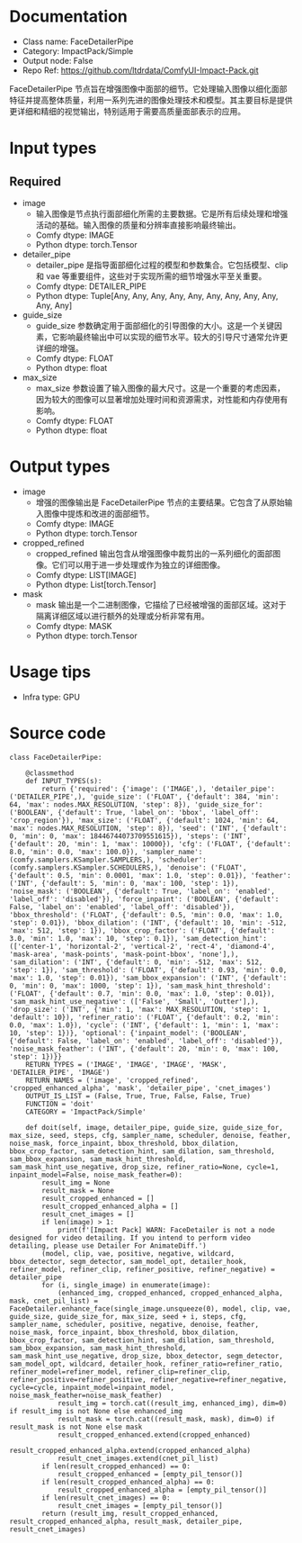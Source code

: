 # Documentation
- Class name: FaceDetailerPipe
- Category: ImpactPack/Simple
- Output node: False
- Repo Ref: https://github.com/ltdrdata/ComfyUI-Impact-Pack.git

FaceDetailerPipe 节点旨在增强图像中面部的细节。它处理输入图像以细化面部特征并提高整体质量，利用一系列先进的图像处理技术和模型。其主要目标是提供更详细和精细的视觉输出，特别适用于需要高质量面部表示的应用。

# Input types
## Required
- image
    - 输入图像是节点执行面部细化所需的主要数据。它是所有后续处理和增强活动的基础。输入图像的质量和分辨率直接影响最终输出。
    - Comfy dtype: IMAGE
    - Python dtype: torch.Tensor
- detailer_pipe
    - detailer_pipe 是指导面部细化过程的模型和参数集合。它包括模型、clip 和 vae 等重要组件，这些对于实现所需的细节增强水平至关重要。
    - Comfy dtype: DETAILER_PIPE
    - Python dtype: Tuple[Any, Any, Any, Any, Any, Any, Any, Any, Any, Any, Any]
- guide_size
    - guide_size 参数确定用于面部细化的引导图像的大小。这是一个关键因素，它影响最终输出中可以实现的细节水平。较大的引导尺寸通常允许更详细的增强。
    - Comfy dtype: FLOAT
    - Python dtype: float
- max_size
    - max_size 参数设置了输入图像的最大尺寸。这是一个重要的考虑因素，因为较大的图像可以显著增加处理时间和资源需求，对性能和内存使用有影响。
    - Comfy dtype: FLOAT
    - Python dtype: float

# Output types
- image
    - 增强的图像输出是 FaceDetailerPipe 节点的主要结果。它包含了从原始输入图像中提炼和改进的面部细节。
    - Comfy dtype: IMAGE
    - Python dtype: torch.Tensor
- cropped_refined
    - cropped_refined 输出包含从增强图像中裁剪出的一系列细化的面部图像。它们可以用于进一步处理或作为独立的详细图像。
    - Comfy dtype: LIST[IMAGE]
    - Python dtype: List[torch.Tensor]
- mask
    - mask 输出是一个二进制图像，它描绘了已经被增强的面部区域。这对于隔离详细区域以进行额外的处理或分析非常有用。
    - Comfy dtype: MASK
    - Python dtype: torch.Tensor

# Usage tips
- Infra type: GPU

# Source code
```
class FaceDetailerPipe:

    @classmethod
    def INPUT_TYPES(s):
        return {'required': {'image': ('IMAGE',), 'detailer_pipe': ('DETAILER_PIPE',), 'guide_size': ('FLOAT', {'default': 384, 'min': 64, 'max': nodes.MAX_RESOLUTION, 'step': 8}), 'guide_size_for': ('BOOLEAN', {'default': True, 'label_on': 'bbox', 'label_off': 'crop_region'}), 'max_size': ('FLOAT', {'default': 1024, 'min': 64, 'max': nodes.MAX_RESOLUTION, 'step': 8}), 'seed': ('INT', {'default': 0, 'min': 0, 'max': 18446744073709551615}), 'steps': ('INT', {'default': 20, 'min': 1, 'max': 10000}), 'cfg': ('FLOAT', {'default': 8.0, 'min': 0.0, 'max': 100.0}), 'sampler_name': (comfy.samplers.KSampler.SAMPLERS,), 'scheduler': (comfy.samplers.KSampler.SCHEDULERS,), 'denoise': ('FLOAT', {'default': 0.5, 'min': 0.0001, 'max': 1.0, 'step': 0.01}), 'feather': ('INT', {'default': 5, 'min': 0, 'max': 100, 'step': 1}), 'noise_mask': ('BOOLEAN', {'default': True, 'label_on': 'enabled', 'label_off': 'disabled'}), 'force_inpaint': ('BOOLEAN', {'default': False, 'label_on': 'enabled', 'label_off': 'disabled'}), 'bbox_threshold': ('FLOAT', {'default': 0.5, 'min': 0.0, 'max': 1.0, 'step': 0.01}), 'bbox_dilation': ('INT', {'default': 10, 'min': -512, 'max': 512, 'step': 1}), 'bbox_crop_factor': ('FLOAT', {'default': 3.0, 'min': 1.0, 'max': 10, 'step': 0.1}), 'sam_detection_hint': (['center-1', 'horizontal-2', 'vertical-2', 'rect-4', 'diamond-4', 'mask-area', 'mask-points', 'mask-point-bbox', 'none'],), 'sam_dilation': ('INT', {'default': 0, 'min': -512, 'max': 512, 'step': 1}), 'sam_threshold': ('FLOAT', {'default': 0.93, 'min': 0.0, 'max': 1.0, 'step': 0.01}), 'sam_bbox_expansion': ('INT', {'default': 0, 'min': 0, 'max': 1000, 'step': 1}), 'sam_mask_hint_threshold': ('FLOAT', {'default': 0.7, 'min': 0.0, 'max': 1.0, 'step': 0.01}), 'sam_mask_hint_use_negative': (['False', 'Small', 'Outter'],), 'drop_size': ('INT', {'min': 1, 'max': MAX_RESOLUTION, 'step': 1, 'default': 10}), 'refiner_ratio': ('FLOAT', {'default': 0.2, 'min': 0.0, 'max': 1.0}), 'cycle': ('INT', {'default': 1, 'min': 1, 'max': 10, 'step': 1})}, 'optional': {'inpaint_model': ('BOOLEAN', {'default': False, 'label_on': 'enabled', 'label_off': 'disabled'}), 'noise_mask_feather': ('INT', {'default': 20, 'min': 0, 'max': 100, 'step': 1})}}
    RETURN_TYPES = ('IMAGE', 'IMAGE', 'IMAGE', 'MASK', 'DETAILER_PIPE', 'IMAGE')
    RETURN_NAMES = ('image', 'cropped_refined', 'cropped_enhanced_alpha', 'mask', 'detailer_pipe', 'cnet_images')
    OUTPUT_IS_LIST = (False, True, True, False, False, True)
    FUNCTION = 'doit'
    CATEGORY = 'ImpactPack/Simple'

    def doit(self, image, detailer_pipe, guide_size, guide_size_for, max_size, seed, steps, cfg, sampler_name, scheduler, denoise, feather, noise_mask, force_inpaint, bbox_threshold, bbox_dilation, bbox_crop_factor, sam_detection_hint, sam_dilation, sam_threshold, sam_bbox_expansion, sam_mask_hint_threshold, sam_mask_hint_use_negative, drop_size, refiner_ratio=None, cycle=1, inpaint_model=False, noise_mask_feather=0):
        result_img = None
        result_mask = None
        result_cropped_enhanced = []
        result_cropped_enhanced_alpha = []
        result_cnet_images = []
        if len(image) > 1:
            print(f'[Impact Pack] WARN: FaceDetailer is not a node designed for video detailing. If you intend to perform video detailing, please use Detailer For AnimateDiff.')
        (model, clip, vae, positive, negative, wildcard, bbox_detector, segm_detector, sam_model_opt, detailer_hook, refiner_model, refiner_clip, refiner_positive, refiner_negative) = detailer_pipe
        for (i, single_image) in enumerate(image):
            (enhanced_img, cropped_enhanced, cropped_enhanced_alpha, mask, cnet_pil_list) = FaceDetailer.enhance_face(single_image.unsqueeze(0), model, clip, vae, guide_size, guide_size_for, max_size, seed + i, steps, cfg, sampler_name, scheduler, positive, negative, denoise, feather, noise_mask, force_inpaint, bbox_threshold, bbox_dilation, bbox_crop_factor, sam_detection_hint, sam_dilation, sam_threshold, sam_bbox_expansion, sam_mask_hint_threshold, sam_mask_hint_use_negative, drop_size, bbox_detector, segm_detector, sam_model_opt, wildcard, detailer_hook, refiner_ratio=refiner_ratio, refiner_model=refiner_model, refiner_clip=refiner_clip, refiner_positive=refiner_positive, refiner_negative=refiner_negative, cycle=cycle, inpaint_model=inpaint_model, noise_mask_feather=noise_mask_feather)
            result_img = torch.cat((result_img, enhanced_img), dim=0) if result_img is not None else enhanced_img
            result_mask = torch.cat((result_mask, mask), dim=0) if result_mask is not None else mask
            result_cropped_enhanced.extend(cropped_enhanced)
            result_cropped_enhanced_alpha.extend(cropped_enhanced_alpha)
            result_cnet_images.extend(cnet_pil_list)
        if len(result_cropped_enhanced) == 0:
            result_cropped_enhanced = [empty_pil_tensor()]
        if len(result_cropped_enhanced_alpha) == 0:
            result_cropped_enhanced_alpha = [empty_pil_tensor()]
        if len(result_cnet_images) == 0:
            result_cnet_images = [empty_pil_tensor()]
        return (result_img, result_cropped_enhanced, result_cropped_enhanced_alpha, result_mask, detailer_pipe, result_cnet_images)
```
